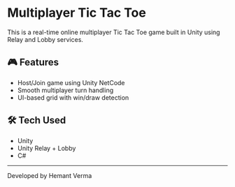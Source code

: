 # Multiplayer Tic Tac Toe

This is a real-time online multiplayer Tic Tac Toe game built in Unity using Relay and Lobby services.

## 🎮 Features
- Host/Join game using Unity NetCode
- Smooth multiplayer turn handling
- UI-based grid with win/draw detection

## 🛠 Tech Used
- Unity
- Unity Relay + Lobby
- C#

---

Developed by Hemant Verma
